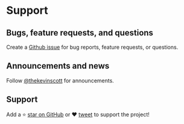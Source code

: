 # Support

## Bugs, feature requests, and questions

Create a [Github issue](https://github.com/thekevinscott/UpscalerJS/issues) for bug reports, feature requests, or questions.

## Announcements and news
Follow [@thekevinscott](https://twitter.com/thekevinscott) for announcements.

## Support
Add a ⭐️ [star on GitHub](https://github.com/thekevinscott/UpscalerJS) or ❤️ [tweet](https://twitter.com/intent/tweet?url=https%3A%2F%2Fgithub.com%2Fthekevinscott%2Fupscaler&via=thekevinscott&hashtags=javascript,image-enhancement,tensorflow.js,super-resolution) to support the project!

